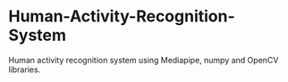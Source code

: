 # Human-Activity-Recognition-System
Human activity recognition system using Mediapipe, numpy and OpenCV libraries.
